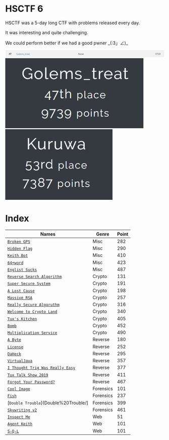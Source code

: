 # HSCTF 6

HSCTF was a 5-day long CTF with problems released every day.

It was interesting and quite challenging.

We could perform better if we had a good pwner \_(:3」∠)\_

![alt text](scoreboard.png)
![alt text](team.png)
![alt text](Kuruwa.png)

# Index

| Names                  |Genre               |Point      |
|------------------------|---------------------|----------|
| [`Broken GPS`](Broken%20GPS/)|Misc|282|
| [`Hidden Flag`](Hidden%20Flag/)|Misc|290|
| [`Keith Bot`](Keith%20bot/) |Misc|410|
| [`64+word`](64+word/) |Misc|423|
| [`Englist Sucks`](English%20Sucks/)|Misc|487|
| [`Reverse Search Algorithm`](Reverse%20Search%20Algorithm/)|Crypto|131|
| [`Super Secure System`](Super%20Secure%20System/)|Crypto|191|
| [`A Lost Cause`](A%20Lost%20Cause/)|Crypto|198|
| [`Massive RSA`](Massive%20RSA/)|Crypto|257|
| [`Really Secure Algoruthm`](Really%20Secure%20Algorithm/)|Crypto|316|
| [`Welcome to Crypto Land`](Welcome%20to%20Crypto%20Land/)|Crypto|340|
| [`Tux's Kitchen`](Tux's%20Kitchen/)|Crypto|405|
| [`Bomb`](Bomb/)|Crypto|452|
| [`Multiplication Service`](Multiplication%20Service/)|Crypto|490|
| [`A Byte`](A%20Byte/)|Reverse|180|
| [`License`](License/)|Reverse|252|
| [`DaHeck`](DaHeck/)|Reverse|295|
| [`VirtualJava`](VirtualJava/)|Reverse|357|
| [`I Thought Trig Was Really Easy`](I%20Thought%20Trig%20Was%20Really%20Easy/)|Reverse|377|
| [`Tux Talk Show 2019`](Tux%20Talk%20Show%202019/)|Reverse|411|
| [`Forgot Your Password?`](Forgot%20Your%20Password/)|Reverse|467|
| [`Cool Image`](Cool%20Image/)|Forensics|101|
| [`Fish`](Fish/)|Forensics|237|
| [`Double Trouble`](Double%20Trouble/]|Forensics|399|
| [`Skywriting v2`](Skywriting%20v2/)|Forensics|461|
| [`Inspect Me`](Inspect%20Me/)|Web|51|
| [`Agent Keith`](Agent%20Keith/)|Web|101|
| [`S-Q-L`](S-Q-L/)|Web|101|
